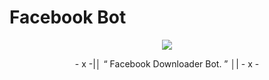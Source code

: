 # Facebook Bot
<p align="center">
  <img src="https://telegra.ph/file/0b770b32a43f156aaac30.jpg">
</p>

<p align="center">
- x -|│  “	Facebook Downloader Bot. ”  │| - x -
</p>

